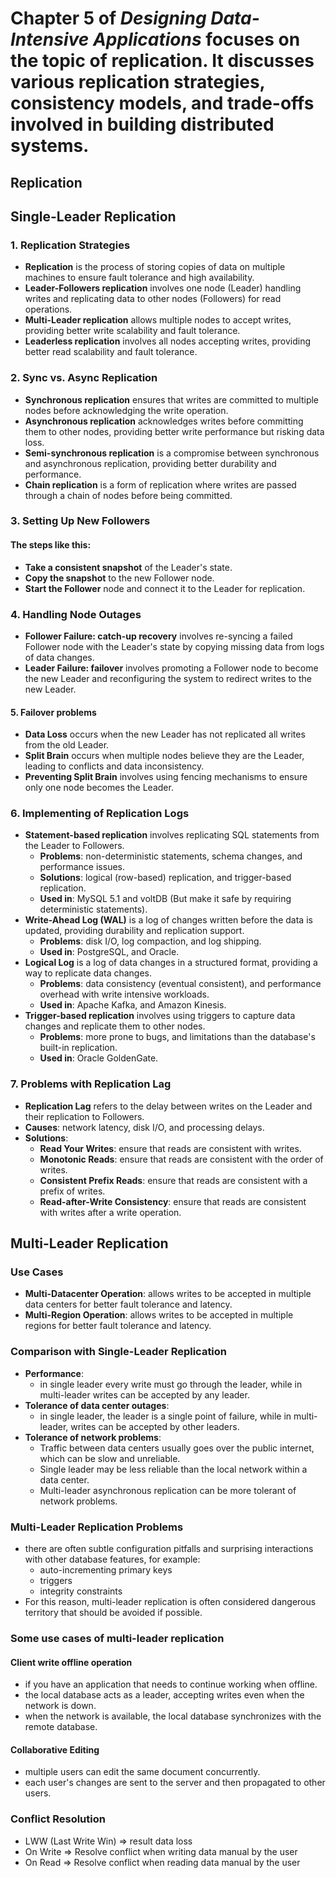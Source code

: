 # Chapter 5 of *Designing Data-Intensive Applications* focuses on the topic of replication. It discusses various replication strategies, consistency models, and trade-offs involved in building distributed systems.
## **Replication**
## **Single-Leader Replication**
### **1. Replication Strategies**
- **Replication** is the process of storing copies of data on multiple machines to ensure fault tolerance and high availability.
- **Leader-Followers replication** involves one node (Leader) handling writes and replicating data to other nodes (Followers) for read operations.
- **Multi-Leader replication** allows multiple nodes to accept writes, providing better write scalability and fault tolerance.
- **Leaderless replication** involves all nodes accepting writes, providing better read scalability and fault tolerance.
### **2. Sync vs. Async Replication**
- **Synchronous replication** ensures that writes are committed to multiple nodes before acknowledging the write operation.
- **Asynchronous replication** acknowledges writes before committing them to other nodes, providing better write performance but risking data loss.
- **Semi-synchronous replication** is a compromise between synchronous and asynchronous replication, providing better durability and performance.
- **Chain replication** is a form of replication where writes are passed through a chain of nodes before being committed.
### **3. Setting Up New Followers**
#### The steps like this:
- **Take a consistent snapshot** of the Leader's state.
- **Copy the snapshot** to the new Follower node.
- **Start the Follower** node and connect it to the Leader for replication.
### **4. Handling Node Outages**
- **Follower Failure: catch-up recovery** involves re-syncing a failed Follower node with the Leader's state by copying missing data from logs of data changes.
- **Leader Failure: failover** involves promoting a Follower node to become the new Leader and reconfiguring the system to redirect writes to the new Leader.
#### **5. Failover problems**
- **Data Loss** occurs when the new Leader has not replicated all writes from the old Leader.
- **Split Brain** occurs when multiple nodes believe they are the Leader, leading to conflicts and data inconsistency.
- **Preventing Split Brain** involves using fencing mechanisms to ensure only one node becomes the Leader.
### **6. Implementing of Replication Logs**
- **Statement-based replication** involves replicating SQL statements from the Leader to Followers.
  - **Problems**: non-deterministic statements, schema changes, and performance issues.
  - **Solutions**: logical (row-based) replication, and trigger-based replication.
  - **Used in**: MySQL 5.1 and voltDB (But make it safe by requiring deterministic statements).
- **Write-Ahead Log (WAL)** is a log of changes written before the data is updated, providing durability and replication support.
  - **Problems**: disk I/O, log compaction, and log shipping.
  - **Used in**: PostgreSQL, and Oracle.
- **Logical Log** is a log of data changes in a structured format, providing a way to replicate data changes.
  - **Problems**: data consistency (eventual consistent), and performance overhead with write intensive workloads.
  - **Used in**: Apache Kafka, and Amazon Kinesis.
- **Trigger-based replication** involves using triggers to capture data changes and replicate them to other nodes.
  - **Problems**: more prone to bugs, and limitations than the database's built-in replication.
  - **Used in**: Oracle GoldenGate.
### **7. Problems with Replication Lag**
- **Replication Lag** refers to the delay between writes on the Leader and their replication to Followers.
- **Causes**: network latency, disk I/O, and processing delays.
- **Solutions**:
  - **Read Your Writes**: ensure that reads are consistent with writes.
  - **Monotonic Reads**: ensure that reads are consistent with the order of writes.
  - **Consistent Prefix Reads**: ensure that reads are consistent with a prefix of writes.
  - **Read-after-Write Consistency**: ensure that reads are consistent with writes after a write operation.
## **Multi-Leader Replication**
### **Use Cases**
- **Multi-Datacenter Operation**: allows writes to be accepted in multiple data centers for better fault tolerance and latency.
- **Multi-Region Operation**: allows writes to be accepted in multiple regions for better fault tolerance and latency.
### **Comparison with Single-Leader Replication**
- **Performance**:
  - in single leader every write must go through the leader, while in multi-leader writes can be accepted by any leader.
- **Tolerance of data center outages**:
  - in single leader, the leader is a single point of failure, while in multi-leader, writes can be accepted by other leaders.
- **Tolerance of network problems**:
  - Traffic between data centers usually goes over the public internet, which can be slow and unreliable.
  - Single leader may be less reliable than the local network within a data center.
  - Multi-leader asynchronous replication can be more tolerant of network problems.
### **Multi-Leader Replication Problems**
- there are often subtle configuration pitfalls and surprising interactions with other database features, for example:
  - auto-incrementing primary keys
  - triggers
  - integrity constraints
- For this reason, multi-leader replication is often considered dangerous territory that should be avoided if possible.
### **Some use cases of multi-leader replication**
#### **Client write offline operation**
- if you have an application that needs to continue working when offline.
- the local database acts as a leader, accepting writes even when the network is down.
- when the network is available, the local database synchronizes with the remote database.
#### **Collaborative Editing**
- multiple users can edit the same document concurrently.
- each user's changes are sent to the server and then propagated to other users.
### **Conflict Resolution**
- LWW (Last Write Win) => result data loss
- On Write => Resolve conflict when writing data manual by the user
- On Read => Resolve conflict when reading data manual by the user
